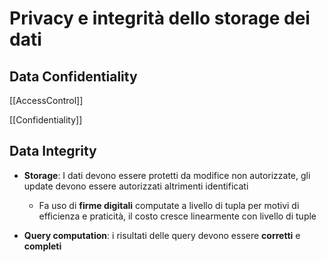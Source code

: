 # Privacy e integrità dello storage dei dati

## Data Confidentiality

[[AccessControl]]

[[Confidentiality]]

## Data Integrity

- **Storage**: I dati devono essere protetti da modifice non autorizzate, gli update devono essere autorizzati altrimenti identificati
	- Fa uso di **firme digitali** computate a livello di tupla per motivi di efficienza e praticità, il costo cresce linearmente con livello di tuple

- **Query computation**: i risultati delle query devono essere **corretti** e **completi**

